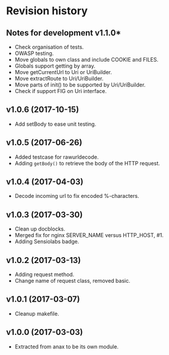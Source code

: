 Revision history
=================================

Notes for development v1.1.0*
---------------------------------

* Check organisation of tests.
* OWASP testing.
* Move globals to own class and include COOKIE and FILES.
* Globals support getting by array.
* Move getCurrentUrl to Uri or UriBuilder.
* Move extractRoute to Uri/UriBuilder.
* Move parts of init() to be supported by Uri/UriBuilder.
* Check if support FIG on Uri interface.


v1.0.6 (2017-10-15)
---------------------------------

* Add setBody to ease unit testing.


v1.0.5 (2017-06-26)
---------------------------------

* Added testcase for rawurldecode.
* Adding `getBody()` to retrieve the body of the HTTP request.


v1.0.4 (2017-04-03)
---------------------------------

* Decode incoming url to fix encoded %-characters.


v1.0.3 (2017-03-30)
---------------------------------

* Clean up docblocks.
* Merged fix for nginx SERVER_NAME versus HTTP_HOST, #1.
* Adding Sensiolabs badge.


v1.0.2 (2017-03-13)
---------------------------------

* Adding request method.
* Change name of request class, removed basic.


v1.0.1 (2017-03-07)
---------------------------------

* Cleanup makefile.


v1.0.0 (2017-03-03)
---------------------------------

* Extracted from anax to be its own module.
